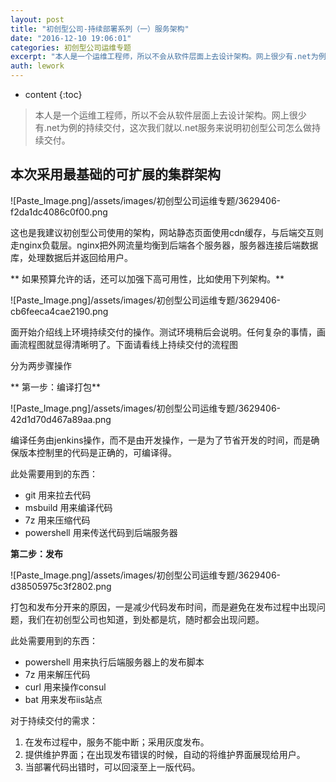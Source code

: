 ```yaml
---
layout: post
title: "初创型公司-持续部署系列（一）服务架构"
date: "2016-12-10 19:06:01"
categories: 初创型公司运维专题
excerpt: "本人是一个运维工程师，所以不会从软件层面上去设计架构。网上很少有.net为例的持续交付，这次我们就以.net服务来说明初创型公司怎么做持续交付。..."
auth: lework
---
```

* content
{:toc}

>本人是一个运维工程师，所以不会从软件层面上去设计架构。网上很少有.net为例的持续交付，这次我们就以.net服务来说明初创型公司怎么做持续交付。

##   本次采用最基础的可扩展的集群架构


![Paste_Image.png]/assets/images/初创型公司运维专题/3629406-f2da1dc4086c0f00.png


这也是我建议初创型公司使用的架构，网站静态页面使用cdn缓存，与后端交互则走nginx负载层。nginx把外网流量均衡到后端各个服务器，服务器连接后端数据库，处理数据后并返回给用户。


** 如果预算允许的话，还可以加强下高可用性，比如使用下列架构。**


![Paste_Image.png]/assets/images/初创型公司运维专题/3629406-cb6feeca4cae2190.png


面开始介绍线上环境持续交付的操作。测试环境稍后会说明。任何复杂的事情，画画流程图就显得清晰明了。下面请看线上持续交付的流程图


分为两步骤操作

** 第一步：编译打包** 

![Paste_Image.png]/assets/images/初创型公司运维专题/3629406-42d1d70d467a89aa.png


编译任务由jenkins操作，而不是由开发操作，一是为了节省开发的时间，而是确保版本控制里的代码是正确的，可编译得。

此处需要用到的东西：
- git    用来拉去代码
- msbuild   用来编译代码
- 7z  用来压缩代码
- powershell   用来传送代码到后端服务器


**第二步：发布**


![Paste_Image.png]/assets/images/初创型公司运维专题/3629406-d38505975c3f2802.png

打包和发布分开来的原因，一是减少代码发布时间，而是避免在发布过程中出现问题，我们在初创型公司也知道，到处都是坑，随时都会出现问题。

此处需要用到的东西：
- powershell   用来执行后端服务器上的发布脚本
- 7z  用来解压代码
- curl 用来操作consul
- bat  用来发布iis站点

对于持续交付的需求：
1. 在发布过程中，服务不能中断；采用灰度发布。
2. 提供维护界面；在出现发布错误的时候，自动的将维护界面展现给用户。
3. 当部署代码出错时，可以回滚至上一版代码。
